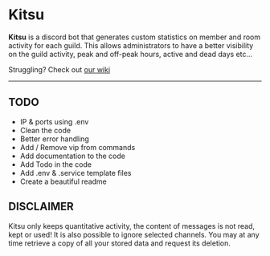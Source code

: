 # Kitsu

**Kitsu** is a discord bot that generates custom statistics on member and room activity for each guild.
This allows administrators to have a better visibility on the guild activity, peak and off-peak hours, active and dead days etc...

Struggling? Check out [our wiki](https://github.com/CorentinGS/Kitsu/wiki)
___

## TODO

- IP & ports using .env
- Clean the code
- Better error handling
- Add / Remove vip from commands
- Add documentation to the code
- Add Todo in the code
- Add .env & .service template files
- Create a beautiful readme

## DISCLAIMER

Kitsu only keeps quantitative activity, the content of messages is not read, kept or used! It is also possible to ignore selected channels.
You may at any time retrieve a copy of all your stored data and request its deletion.